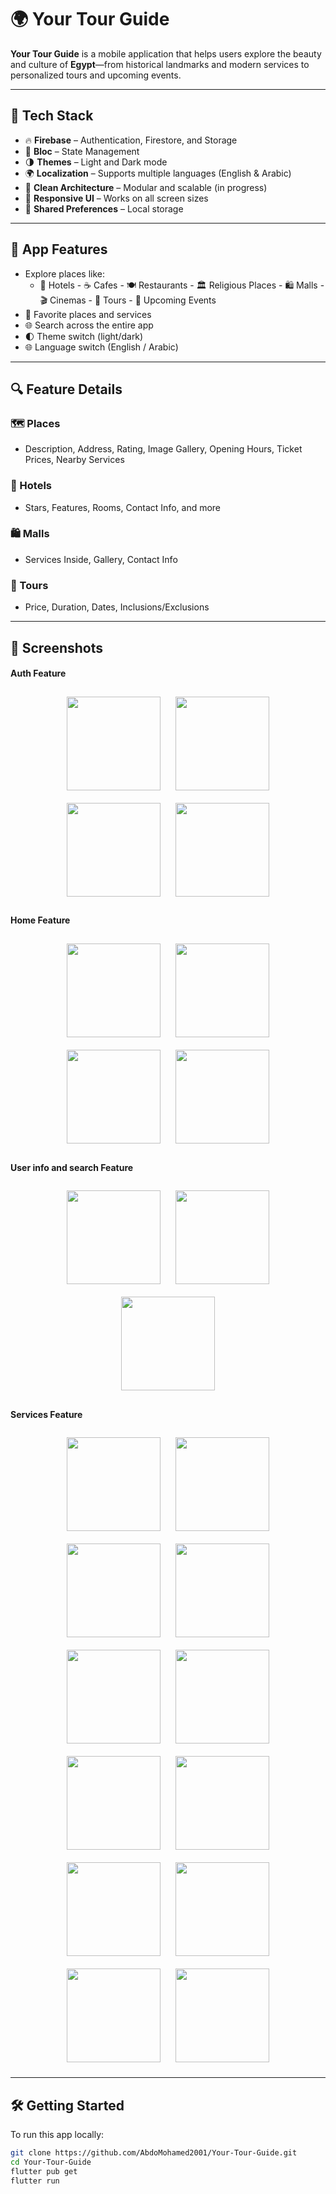 # 🌍 Your Tour Guide

**Your Tour Guide** is a mobile application that helps users explore the beauty and culture of **Egypt**—from historical landmarks and modern services to personalized tours and upcoming events.

---

## 🚀 Tech Stack

- 🔥 **Firebase** – Authentication, Firestore, and Storage  
- 🧠 **Bloc** – State Management  
- 🌗 **Themes** – Light and Dark mode  
- 🌍 **Localization** – Supports multiple languages (English & Arabic)  
- 🧼 **Clean Architecture** – Modular and scalable (in progress)  
- 📱 **Responsive UI** – Works on all screen sizes  
- 💾 **Shared Preferences** – Local storage

---

## 📱 App Features

- Explore places like:
  - 🏨 Hotels - ☕ Cafes - 🍽 Restaurants - 🏛 Religious Places - 🛍 Malls - 🎬 Cinemas - 🧭 Tours - 📅 Upcoming Events
- 🌟 Favorite places and services
- 🌐 Search across the entire app
- 🌓 Theme switch (light/dark)
- 🌐 Language switch (English / Arabic)

---

## 🔍 Feature Details

### 🗺 Places
- Description, Address, Rating, Image Gallery, Opening Hours, Ticket Prices, Nearby Services

### 🏨 Hotels
- Stars, Features, Rooms, Contact Info, and more

### 🛍 Malls
- Services Inside, Gallery, Contact Info

### 🧭 Tours
- Price, Duration, Dates, Inclusions/Exclusions

---

## 📸 Screenshots

#### Auth Feature
<p align="center">
  <img src="https://github.com/user-attachments/assets/5417bb7d-297e-4a68-8ad3-ad6f5948aa1f" width="150" style="margin: 10px"/>
  <img src="https://github.com/user-attachments/assets/fff45ed1-ac84-40a0-9b14-24950e7093de" width="150" style="margin: 10px"/>
  <img src="https://github.com/user-attachments/assets/98f19305-4b28-4200-99a5-b7c62b358e78" width="150" style="margin: 10px"/>
  <img src="https://github.com/user-attachments/assets/9f214fde-e1f5-457a-aeed-5848750231a4" width="150" style="margin: 10px"/>
</p>

#### Home Feature
<p align="center">
  <img src="https://github.com/user-attachments/assets/2e4ddb8d-32fa-4f21-8b0e-b8c6e69dffa3" width="150" style="margin: 10px"/>
  <img src="https://github.com/user-attachments/assets/0d554f6e-edd2-4726-a5e1-3d3925abfe86" width="150" style="margin: 10px"/>
  <img src="https://github.com/user-attachments/assets/52c887d2-b62b-43e2-a0f7-a579eead7470"  width="150" style="margin: 10px"/>
  <img src="https://github.com/user-attachments/assets/c9fb7723-8f9b-48bb-97be-ecdf7bf702e1" width="150" style="margin: 10px"/>
</p>

#### User info and search Feature
<p align="center">
  <img src="https://github.com/user-attachments/assets/518dc3a1-7a4a-4d64-b85d-b885f5b74503" width="150" style="margin: 10px"/>
  <img src="https://github.com/user-attachments/assets/512978fd-f738-4db2-af0f-34d7c1936233" width="150" style="margin: 10px"/>
  <img src="https://github.com/user-attachments/assets/60167c10-7b4f-4a67-8f19-7789b32a2015" width="150" style="margin: 10px"/>
</p>

#### Services Feature
<p align="center">
  <img src="https://github.com/user-attachments/assets/93de46bd-c21d-4e08-a39a-e01502a28e6e" width="150" style="margin: 10px"/>
  <img src="https://github.com/user-attachments/assets/9e43d8d5-3803-4b53-a8c9-c7507fed9b14" width="150" style="margin: 10px"/>
  <img src="https://github.com/user-attachments/assets/c59303b0-530b-4bd0-883c-c07ecbafaf4c" width="150" style="margin: 10px"/>
  <img src="https://github.com/user-attachments/assets/2e8a181f-d555-4c94-ba10-1e7cc3b83486" width="150" style="margin: 10px"/>
  <img src="https://github.com/user-attachments/assets/d7735d8c-c549-40c9-a250-42cda53569ec" width="150" style="margin: 10px"/>
  <img src="https://github.com/user-attachments/assets/241f5a9c-56b3-4393-bb6c-df572e4eb885" width="150" style="margin: 10px"/>
  <img src="https://github.com/user-attachments/assets/b82301e3-2999-4e0c-ba30-3bd2f351f492" width="150" style="margin: 10px"/>
  <img src="https://github.com/user-attachments/assets/a4123ea6-cb9b-43c7-a50a-e8f9535c90e2" width="150" style="margin: 10px"/>
  <img src="https://github.com/user-attachments/assets/0aed14e5-b67f-4ba4-9171-f7e55062fe72" width="150" style="margin: 10px"/>
  <img src="https://github.com/user-attachments/assets/dd675615-3334-4593-b9ed-3cc403bc5d5b" width="150" style="margin: 10px"/>
  <img src="https://github.com/user-attachments/assets/d6f28961-deca-442a-a7c5-86f2e3b2e7d5" width="150" style="margin: 10px"/>
  <img src="https://github.com/user-attachments/assets/d6ab1af8-338c-410f-a6c7-c57ed4352953" width="150" style="margin: 10px"/>
</p>

---

## 🛠 Getting Started

To run this app locally:

```bash
git clone https://github.com/AbdoMohamed2001/Your-Tour-Guide.git
cd Your-Tour-Guide
flutter pub get
flutter run
